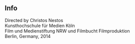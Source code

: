## Info
Directed by Christos Nestos  
Kunsthochschule für Medien Köln  
Film und Medienstiftung NRW und Filmbucht Filmproduktion  
Berlin, Germany, 2014
